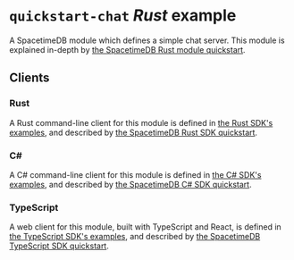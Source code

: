 # `quickstart-chat` *Rust* example

A SpacetimeDB module which defines a simple chat server. This module is explained in-depth
by [the SpacetimeDB Rust module quickstart](https://spacetimedb.com/docs/modules/rust/quickstart).

## Clients

### Rust

A Rust command-line client for this module is defined
in [the Rust SDK's examples](/crates/sdk/examples/quickstart-chat), and described
by [the SpacetimeDB Rust SDK quickstart](https://spacetimedb.com/docs/sdks/rust/quickstart).

### C#

A C# command-line client for this module is defined
in [the C# SDK's examples](https://github.com/clockworklabs/spacetimedb-csharp-sdk/tree/master/examples/quickstart/client),
and described by [the SpacetimeDB C# SDK quickstart](https://spacetimedb.com/docs/sdks/csharp/quickstart).

### TypeScript

A web client for this module, built with TypeScript and React, is defined
in [the TypeScript SDK's examples](https://github.com/clockworklabs/spacetimedb-typescript-sdk/tree/master/examples/quickstart),
and described by [the SpacetimeDB TypeScript SDK quickstart](https://spacetimedb.com/docs/sdks/typescript/quickstart).
